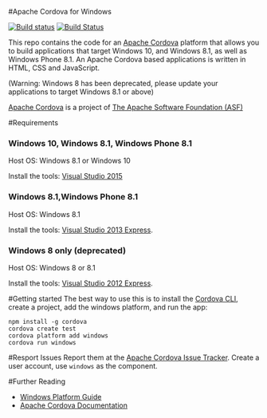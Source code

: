 <!--
#
# Licensed to the Apache Software Foundation (ASF) under one
# or more contributor license agreements.  See the NOTICE file
# distributed with this work for additional information
# regarding copyright ownership.  The ASF licenses this file
# to you under the Apache License, Version 2.0 (the
# "License"); you may not use this file except in compliance
# with the License.  You may obtain a copy of the License at
# 
# http://www.apache.org/licenses/LICENSE-2.0
# 
# Unless required by applicable law or agreed to in writing,
# software distributed under the License is distributed on an
# "AS IS" BASIS, WITHOUT WARRANTIES OR CONDITIONS OF ANY
#  KIND, either express or implied.  See the License for the
# specific language governing permissions and limitations
# under the License.
#
-->

#Apache Cordova for Windows

[![Build status](https://ci.appveyor.com/api/projects/status/19h1fq0lyvwtei05/branch/master)](https://ci.appveyor.com/project/Humbedooh/cordova-windows/branch/master)
[![Build Status](https://travis-ci.org/apache/cordova-windows.svg?branch=master)](https://travis-ci.org/apache/cordova-windows)

This repo contains the code for an [Apache Cordova](http://cordova.apache.org) platform that allows you to build applications that target Windows 10, and Windows 8.1, as well as Windows Phone 8.1. An Apache Cordova based applications is written in HTML, CSS and JavaScript.

(Warning: Windows 8 has been deprecated, please update your applications to target Windows 8.1 or above)

[Apache Cordova](http://cordova.apache.org) is a project of [The Apache Software Foundation (ASF)](http://apache.org)

#Requirements
### Windows 10, Windows 8.1, Windows Phone 8.1

Host OS: Windows 8.1 or Windows 10

Install the tools: [Visual Studio 2015](http://www.visualstudio.com/downloads)

### Windows 8.1,Windows Phone 8.1

Host OS: Windows 8.1

Install the tools: [Visual Studio 2013 Express](http://www.visualstudio.com/downloads/download-visual-studio-vs#d-express-windows-8).

### Windows 8 only (deprecated)

Host OS: Windows 8 or 8.1

Install the tools: [Visual Studio 2012 Express](http://www.visualstudio.com/downloads).

#Getting started
The best way to use this is to install the [Cordova CLI](https://www.npmjs.com/package/cordova), create a project, add the windows platform, and run the app:
	
	npm install -g cordova
	cordova create test
	cordova platform add windows
	cordova run windows
	
#Resport Issues
Report them at the [Apache Cordova Issue Tracker](https://issues.apache.org/jira/browse/CB). Create a user account, use `windows` as the component.

#Further Reading
- [Windows Platform Guide](http://cordova.apache.org/docs/en/edge/guide_platforms_win8_index.md.html#Windows%208%20Platform%20Guide)
- [Apache Cordova Documentation](http://docs.cordova.io)
